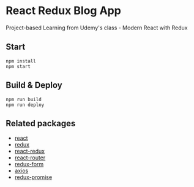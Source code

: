 # React Redux Blog App

Project-based Learning from Udemy's class - Modern React with Redux

## Start

```
npm install
npm start
```

## Build & Deploy

```
npm run build
npm run deploy
```

## Related packages

* [react](https://github.com/facebook/react)
* [redux](https://github.com/reactjs/redux)
* [react-redux](https://github.com/reactjs/react-redux)
* [react-router](https://github.com/reactjs/react-router)
* [redux-form](https://github.com/erikras/redux-form)
* [axios](https://github.com/mzabriskie/axios)
* [redux-promise](https://github.com/acdlite/redux-promise)
